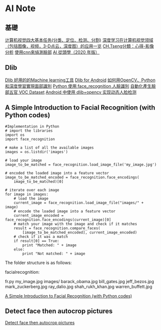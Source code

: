 AI Note
=======

基礎
----------

[计算机视觉四大基本任务(分类、定位、检测、分割)](https://zhuanlan.zhihu.com/p/31727402)
[深度学习在计算机视觉领域（包括图像，视频，3-D点云，深度图）的应用一览](https://zhuanlan.zhihu.com/p/55747295)
[CH.Tseng分類：心得-影像分析](https://chtseng.wordpress.com/category/%E5%BF%83%E5%BE%97-%E5%BD%B1%E5%83%8F%E5%88%86%E6%9E%90/)
[使用cnn來偵測臉部](https://chtseng.wordpress.com/2018/11/04/%E4%BD%BF%E7%94%A8cnn%E4%BE%86%E5%81%B5%E6%B8%AC%E8%87%89%E9%83%A8/)
[AI 從頭學（2020 年版）](https://hemingwang.blogspot.com/2019/08/ai-2020.html?m=1)


Dlib 
----------

[Dlib 好用的的Machine learning工具](https://chtseng.wordpress.com/2016/12/23/dlib-%E5%A5%BD%E7%94%A8%E7%9A%84%E7%9A%84machine-learning%E5%B7%A5%E5%85%B7-%E4%B8%80/)
[Dlib for Android](https://github.com/tzutalin/dlib-android)
[如何用OpenCV、Python和深度學習實現面部識別](https://codertw.com/%E7%A8%8B%E5%BC%8F%E8%AA%9E%E8%A8%80/500189/)
[Python 使用 face_recognition 人臉識別](https://www.itread01.com/content/1547267413.html)
[自動化產生臉部五官 VOC Dataset](https://chtseng.wordpress.com/2018/12/03/%E8%87%AA%E5%8B%95%E5%8C%96%E7%94%A2%E7%94%9F%E8%87%89%E9%83%A8%E4%BA%94%E5%AE%98-voc-dataset/)
[Android 中使用 dlib+opencv 实现动态人脸检测](https://www.cnblogs.com/lightweh/p/9815853.html)

A Simple Introduction to Facial Recognition (with Python codes)
----------

```
#Implementation in Python
# import the libraries
import os
import face_recognition

# make a list of all the available images
images = os.listdir('images')

# load your image
image_to_be_matched = face_recognition.load_image_file('my_image.jpg')

# encoded the loaded image into a feature vector
image_to_be_matched_encoded = face_recognition.face_encodings(
    image_to_be_matched)[0]

# iterate over each image
for image in images:
    # load the image
    current_image = face_recognition.load_image_file("images/" + image)
    # encode the loaded image into a feature vector
    current_image_encoded = face_recognition.face_encodings(current_image)[0]
    # match your image with the image and check if it matches
    result = face_recognition.compare_faces(
        [image_to_be_matched_encoded], current_image_encoded)
    # check if it was a match
    if result[0] == True:
        print "Matched: " + image
    else:
        print "Not matched: " + image

```

The folder structure is as follows:

facialrecognition:

fr.py
my_image.jpg
images/
barack_obama.jpg
bill_gates.jpg
jeff_bezos.jpg
mark_zuckerberg.jpg
ray_dalio.jpg
shah_rukh_khan.jpg
warren_buffett.jpg


[A Simple Introduction to Facial Recognition (with Python codes)](https://www.analyticsvidhya.com/blog/2018/08/a-simple-introduction-to-facial-recognition-with-python-codes/)




Detect face then autocrop pictures
----------


[Detect face then autocrop pictures](https://stackoverflow.com/questions/13211745/detect-face-then-autocrop-pictures)
